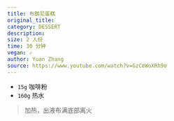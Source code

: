 ```yaml
---
title: 布朗尼蛋糕
original_title: 
category: DESSERT
description: 
size: 2 人份
time: 30 分钟 
vegan: ✓
author: Yuan Zhang
source: https://www.youtube.com/watch?v=GzCeWoXRh9o 
---
```


* `15g` 咖啡粉
* `160g` 热水

> 加热，出液布满底部离火
